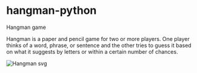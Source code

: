 # hangman-python
Hangman game

Hangman is a paper and pencil game for two or more players. One player thinks of a word, phrase, or sentence and the other tries to guess it based on what it suggests by letters or within a certain number of chances.

![Hangman svg](https://user-images.githubusercontent.com/115583767/231007808-8833ca56-bd93-44d0-bcb7-81b12709bf12.png)
